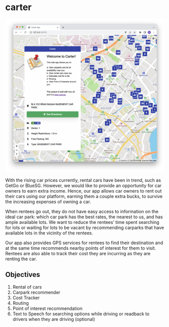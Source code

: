 # carter

![screenshot](images/screenshot.png)

With the rising car prices currently, rental cars have been in trend, such as GetGo or BlueSG. However, we would like to provide an opportunity for car owners to earn extra income. Hence, our app allows car owners to rent out their cars using our platform, earning them a couple extra bucks, to survive the increasing expenses of owning a car.

When rentees go out, they do not have easy access to information on the ideal car park: which car park has the best rates, the nearest to us, and has ample available lots. We want to reduce the rentees’ time spent searching for lots or waiting for lots to be vacant by recommending carparks that have available lots in the vicinity of the rentees.

Our app also provides GPS services for rentees to find their destination and at the same time recommends nearby points of interest for them to visit. Rentees are also able to track their cost they are incurring as they are renting the car.

## Objectives

1. Rental of cars
2. Carpark recommender
3. Cost Tracker
4. Routing
5. Point of interest recommendation
6. Text to Speech for searching options while driving or readback to drivers when they are driving (optional)

